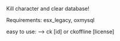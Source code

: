 Kill character and clear database!


Requirements:
esx_legacy,
oxmysql

easy to use:
--> ck [id] or ckoffline [license]
